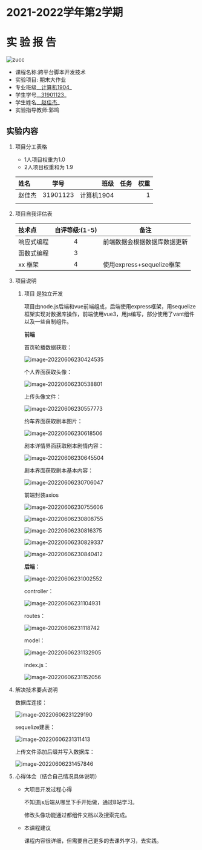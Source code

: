 

# 2021-2022学年第2学期
# **实 验 报 告**
![zucc](zucc.png "ZUCC")

- 课程名称:跨平台脚本开发技术  
- 实验项目:  期末大作业
- 专业班级__<u>计算机1904</u>_                      
- 学生学号__<u>31901123</u>_
- 学生姓名__<u>赵佳杰</u>_
- 实验指导教师:郭鸣

## 实验内容


1. 项目分工表格
    - 1人项目权重为1.0
    - 2人项目权重和为 1.9

    
    
    | 姓名 |学号 |班级 |任务|权重|
    |:--|:--:|--:|--:|--:|
    | 赵佳杰 | 31901123 | 计算机1904 |      | 1 |
    |  |  |  |||
    
1. 项目自我评估表

     

    | 技术点          | 自评等级:(1-5) | 备注 |
    |:--|:--:|---|
    | 响应式编程      |4| 前端数据会根据数据库数据更新 |
    | 函数式编程      |3|      |
    | xx 框架         |4| 使用express+sequelize框架 |
    
1. 项目说明

    1. 项目 是独立开发

        项目由node.js后端和vue前端组成，后端使用express框架，用sequelize框架实现对数据库操作，前端使用vue3，用js编写，部分使用了vant组件以及一些自制组件。

        **前端**

        首页轮播数据获取：

        ![image-20220606230424535](proj.final.assets/image-20220606230424535.png)

        个人界面获取头像：

        ![image-20220606230538801](proj.final.assets/image-20220606230538801.png)

        上传头像文件：

        ![image-20220606230557773](proj.final.assets/image-20220606230557773.png)

        约车界面获取剧本图片：

        ![image-20220606230618506](proj.final.assets/image-20220606230618506.png)

        剧本详情界面获取剧本剧情内容：

        ![image-20220606230645504](proj.final.assets/image-20220606230645504.png)

        剧本界面获取剧本基本内容：

        ![image-20220606230706047](proj.final.assets/image-20220606230706047.png)

        前端封装axios

        ![image-20220606230755606](proj.final.assets/image-20220606230755606.png)

        ![image-20220606230808755](proj.final.assets/image-20220606230808755.png)

        ![image-20220606230816375](proj.final.assets/image-20220606230816375.png)

        

        ![image-20220606230829337](proj.final.assets/image-20220606230829337.png)

        ![image-20220606230840412](proj.final.assets/image-20220606230840412.png)

        **后端：**

        

        ![image-20220606231002552](proj.final.assets/image-20220606231002552.png)

        controller：

        ![image-20220606231104931](proj.final.assets/image-20220606231104931.png)

        routes：

        ![image-20220606231118742](proj.final.assets/image-20220606231118742.png)

        model：

        ![image-20220606231132905](proj.final.assets/image-20220606231132905.png)

        index.js：

        ![image-20220606231152056](proj.final.assets/image-20220606231152056.png)

        

1. 解决技术要点说明
    
    数据库连接：

    ![image-20220606231229190](proj.final.assets/image-20220606231229190.png)
    
    sequelize建表：
    
    ![image-20220606231311413](proj.final.assets/image-20220606231311413.png)
    
    上传文件添加后缀并写入数据库：
    
    ![image-20220606231457846](proj.final.assets/image-20220606231457846.png)
    
1. 心得体会（结合自己情况具体说明）

     - 大项目开发过程心得
        
       不知道js后端从哪里下手开始做，通过B站学习。
       
       修改头像功能通过都组件文档以及搜索完成。
       
    - 本课程建议
        
        课程内容很详细，但需要自己更多的去课外学习，去实践。